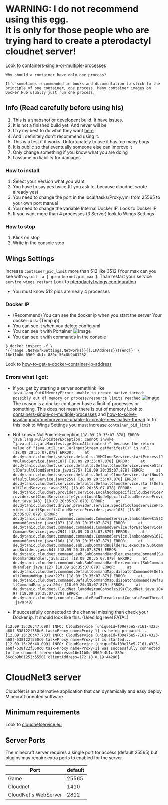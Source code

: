 <h1 color="red">WARNING: I do not recommend using this egg.
<br>
It is only for those people who are trying hard to create a pterodactyl cloudnet server!</h1>

Look to [containers-single-or-multiple-processes](https://www.tutorialworks.com/containers-single-or-multiple-processes)
```
Why should a container have only one process?

It’s sometimes recommended in books and documentation to stick to the principle of one container, one process. Many container images on Docker Hub usually just run one process.
```
## Info (Read carefully before using his)
1. This is a snapshot or developent build. It have issues.
2. It is not a finished build yet. And never will be.
3. I try my best to do what they want [here](https://github.com/parkervcp/eggs/issues/1245)
4. And I definitely don't recommend using it.
5. This is a test if it works. Unfortunately to use it has too many bugs
6. It is public so that eventually someone else can improve it
7. Only change something if you know what you are doing
8. I assume no liability for damages


### How to install
1. Select your Version what you want
2. You have to say yes twice (If you ask to, because cloudnet wrote already yes)
3. You need to change the port in the local/tasks/Proxy.yml from 25565 to your own port manual
4. You need to change the variable Internal Docker IP. Look to Docker IP
5. If you want more than 4 processes (3 Server) look to Wings Settings

### How to stop
1. Klick on stop
2. Write in the console stop

## Wings Settings
Increase `container_pid_limit` more than 512 like 3512 (Your max can you see with `sysctl -a | grep kernel.pid_max `). Than restart your service `service wings restart` Look to [pterodactyl wings configuration](https://pterodactyl.io/wings/1.0/configuration.html)
- You must know 512 pids are nealy 4 processes


### Docker IP
- (Recommend) You can see the docker ip when you start the server Your docker ip is: {Temp ip}
- You can see it when you delete config.yml
- You can see it with Portainer
![image](https://cloud.rakutt.eu/s/SgLrNQCmpLNsddi/preview)
- You can see it with commands in the console
```
$ docker inspect -f \
'{{range .NetworkSettings.Networks}}{{.IPAddress}}{{end}}' \
16e11b0d-0969-4b1c-889c-56c8b9b01252
```
Look to [how-to-get-a-docker-container-ip-address](https://www.freecodecamp.org/news/how-to-get-a-docker-container-ip-address-explained-with-examples)

### Errors what I got:
- If you get by starting a server somethink like 
`java.lang.OutOfMemoryError: unable to create native thread: possibly out of memory or process/resource limits reached`
![image](https://cloud.rakutt.eu/s/fBJSKkeYncfGtci/preview)
The reason is a docker contianer have a limit of processes or something. This does not mean there is out of memory
Look to [containers-single-or-multiple-processes](https://www.tutorialworks.com/containers-single-or-multiple-processes) and [how-to-solve-javalangoutofmemoryerror-unable-to-create-new-native-thread](http://www.mastertheboss.com/jbossas/monitoring/how-to-solve-javalangoutofmemoryerror-unable-to-create-new-native-thread) to fix this look to Wings Settings you must increase `container_pid_limit`

- Not known NullPointerException
`
[18.09 20:35:07.878] ERROR: java.lang.NullPointerException: Cannot invoke "java.util.jar.Manifest.getMainAttributes()" because the return value of "java.util.jar.JarInputStream.getManifest()" is null
[18.09 20:35:07.878] ERROR:     at de.dytanic.cloudnet.service.defaults.JVMCloudService.startProcess(JVMCloudService.java:187)
[18.09 20:35:07.878] ERROR:     at de.dytanic.cloudnet.service.defaults.DefaultCloudService.invokeStart(DefaultCloudService.java:275)
[18.09 20:35:07.878] ERROR:     at de.dytanic.cloudnet.service.defaults.DefaultCloudService.startNow(DefaultCloudService.java:259)
[18.09 20:35:07.878] ERROR:     at de.dytanic.cloudnet.service.defaults.DefaultCloudService.start(DefaultCloudService.java:236)
[18.09 20:35:07.878] ERROR:     at de.dytanic.cloudnet.provider.service.LocalNodeSpecificCloudServiceProvider.setCloudServiceLifeCycle(LocalNodeSpecificCloudServiceProvider.java:143)
[18.09 20:35:07.878] ERROR:     at de.dytanic.cloudnet.driver.provider.service.SpecificCloudServiceProvider.start(SpecificCloudServiceProvider.java:103)
[18.09 20:35:07.879] ERROR:     at de.dytanic.cloudnet.command.commands.CommandService.lambda$new$15(CommandService.java:187)
[18.09 20:35:07.879] ERROR:     at de.dytanic.cloudnet.command.commands.CommandService.forEachService(CommandService.java:294)
[18.09 20:35:07.879] ERROR:     at de.dytanic.cloudnet.command.commands.CommandService.lambda$new$16(CommandService.java:186)
[18.09 20:35:07.879] ERROR:     at de.dytanic.cloudnet.command.sub.SubCommandBuilder$1.execute(SubCommandBuilder.java:64)
[18.09 20:35:07.879] ERROR:     at de.dytanic.cloudnet.command.sub.SubCommandHandler.executeCommand(SubCommandHandler.java:135)
[18.09 20:35:07.879] ERROR:     at de.dytanic.cloudnet.command.sub.SubCommandHandler.execute(SubCommandHandler.java:112)
[18.09 20:35:07.879] ERROR:     at de.dytanic.cloudnet.command.DefaultCommandMap.dispatchCommand0(DefaultCommandMap.java:227)
[18.09 20:35:07.879] ERROR:     at de.dytanic.cloudnet.command.DefaultCommandMap.dispatchCommand(DefaultCommandMap.java:204)
[18.09 20:35:07.879] ERROR:     at de.dytanic.cloudnet.CloudNet.lambda$runConsole$19(CloudNet.java:1049)
[18.09 20:35:07.879] ERROR:     at de.dytanic.cloudnet.console.ConsoleReadThread.run(ConsoleReadThread.java:48)
`

- If successfully connected to the channel missing than check your Docker ip. It should look like this. (Used log level FATAL)
```
[12.09 15:26:47.698] INFO: CloudService [uniqueId=f09e75e5-7161-4323-a68f-538f22f550c6 task=Proxy name=Proxy-1] is being prepared...
[12.09 15:26:47.733] INFO: CloudService [uniqueId=f09e75e5-7161-4323-a68f-538f22f550c6 task=Proxy name=Proxy-1] is started...
[12.09 15:26:48.099] INFO: CloudService [uniqueId=f09e75e5-7161-4323-a68f-538f22f550c6 task=Proxy name=Proxy-1] was successfully connected to the channel [serverAddress=16e11b0d-0969-4b1c-889c-56c8b9b01252:55501 clientAddress=172.18.0.19:44280]
```

# CloudNet3 server
CloudNet is an alternative application that can dynamically and easy deploy Minecraft oriented software.

## Minimum requirements
Look to [cloudnetservice.eu](https://cloudnetservice.eu/docs/3.4/setup/requirements)

## Server Ports
The minecraft server requires a single port for access (default 25565) but plugins may require extra ports to enabled for the server.


| Port  | default |
|-------|---------|
| Game | 25565 |
| Cloudnet | 1410 |
| CloudNet's WebServer | 2812 |
